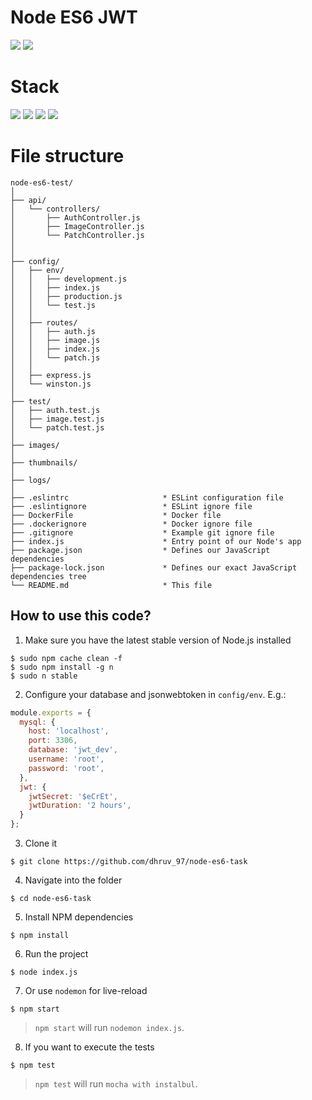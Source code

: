 # Node ES6 JWT

![](https://img.shields.io/badge/node-success-brightgreen.svg)
![](https://img.shields.io/badge/test-success-brightgreen.svg)

# Stack

![](https://img.shields.io/badge/node_10-✓-blue.svg)
![](https://img.shields.io/badge/ES6-✓-blue.svg)
![](https://img.shields.io/badge/express-✓-blue.svg)
![](https://img.shields.io/badge/mocha-✓-blue.svg)

# File structure

```
node-es6-test/
│
├── api/
│   └── controllers/
│       ├── AuthController.js
│       ├── ImageController.js
│       └── PatchController.js
│   
│
├── config/
│   ├── env/
│   │   ├── development.js
│   │   ├── index.js
│   │   ├── production.js
│   │   └── test.js
│   │
│   ├── routes/
│   │   ├── auth.js
│   │   ├── image.js
│   │   ├── index.js
│   │   └── patch.js
│   │
│   ├── express.js
│   └── winston.js
│
├── test/
│   ├── auth.test.js
│   ├── image.test.js
│   └── patch.test.js
│
├── images/
│
├── thumbnails/
│ 
├── logs/
│   
├── .eslintrc                     * ESLint configuration file
├── .eslintignore                 * ESLint ignore file
├── DockerFile                    * Docker file
├── .dockerignore                 * Docker ignore file
├── .gitignore                    * Example git ignore file
├── index.js                      * Entry point of our Node's app
├── package.json                  * Defines our JavaScript dependencies
├── package-lock.json             * Defines our exact JavaScript dependencies tree
└── README.md                     * This file
```


## How to use this code?

1. Make sure you have the latest stable version of Node.js installed

  ```
  $ sudo npm cache clean -f
  $ sudo npm install -g n
  $ sudo n stable
  ```
  
2. Configure your database and jsonwebtoken in `config/env`. E.g.:

  ```javascript
  module.exports = {
    mysql: {
      host: 'localhost',
      port: 3306,
      database: 'jwt_dev',
      username: 'root',
      password: 'root',
    },
    jwt: {
      jwtSecret: '$eCrEt',
      jwtDuration: '2 hours',
    }
  };
  ```

3. Clone it
  
  ```
  $ git clone https://github.com/dhruv_97/node-es6-task
  ```
  
4. Navigate into the folder  

  ```
  $ cd node-es6-task
  ```
  
5. Install NPM dependencies

  ```
  $ npm install
  ```
  
6. Run the project

  ```
  $ node index.js
  ```
  
7. Or use `nodemon` for live-reload
  
  ```
  $ npm start
  ```
  
  > `npm start` will run `nodemon index.js`.
  
8. If you want to execute the tests

```
$ npm test
```

> `npm test` will run `mocha with instalbul`.
